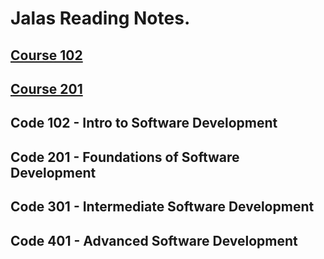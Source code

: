 # Jalas Reading Notes. 

## [Course 102](/Reading-Notes/102)

## [Course 201](/Reading-Notes/201)

## Code 102 - Intro to Software Development

## Code 201 - Foundations of Software Development

## Code 301 - Intermediate Software Development

## Code 401 - Advanced Software Development